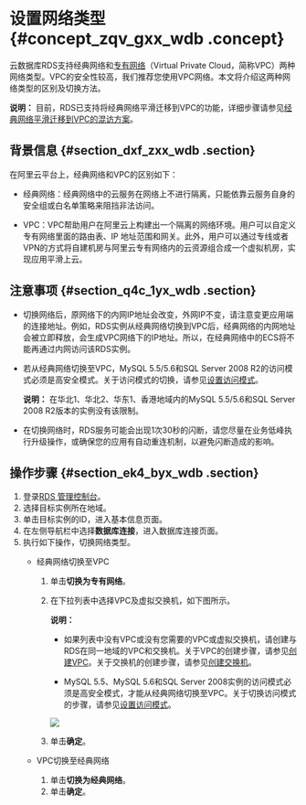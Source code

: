 # 设置网络类型 {#concept_zqv_gxx_wdb .concept}

云数据库RDS支持经典网络和[专有网络](https://www.alibabacloud.com/help/zh/doc-detail/34217.htm)（Virtual Private Cloud，简称VPC）两种网络类型。VPC的安全性较高，我们推荐您使用VPC网络。本文将介绍这两种网络类型的区别及切换方法。

**说明：** 目前，RDS已支持将经典网络平滑迁移到VPC的功能，详细步骤请参见[经典网络平滑迁移到VPC的混访方案](intl.zh-CN/用户指南/网络管理/经典网络平滑迁移到VPC的混访方案.md#)。

## 背景信息 {#section_dxf_zxx_wdb .section}

在阿里云平台上，经典网络和VPC的区别如下：

-   经典网络：经典网络中的云服务在网络上不进行隔离，只能依靠云服务自身的安全组或白名单策略来阻挡非法访问。

-   VPC：VPC帮助用户在阿里云上构建出一个隔离的网络环境。用户可以自定义专有网络里面的路由表、IP 地址范围和网关。此外，用户可以通过专线或者VPN的方式将自建机房与阿里云专有网络内的云资源组合成一个虚拟机房，实现应用平滑上云。


## 注意事项 {#section_q4c_1yx_wdb .section}

-   切换网络后，原网络下的内网IP地址会改变，外网IP不变，请注意变更应用端的连接地址。例如，RDS实例从经典网络切换到VPC后，经典网络的内网地址会被立即释放，会生成VPC网络下的IP地址。所以，在经典网络中的ECS将不能再通过内网访问该RDS实例。

-   若从经典网络切换至VPC，MySQL 5.5/5.6和SQL Server 2008 R2的访问模式必须是高安全模式。关于访问模式的切换，请参见[设置访问模式](intl.zh-CN/用户指南/网络管理/设置访问模式.md#)。

    **说明：** 在华北1、华北2、华东1、香港地域内的MySQL 5.5/5.6和SQL Server 2008 R2版本的实例没有该限制。

-   在切换网络时，RDS服务可能会出现1次30秒的闪断，请您尽量在业务低峰执行升级操作，或确保您的应用有自动重连机制，以避免闪断造成的影响。


## 操作步骤 {#section_ek4_byx_wdb .section}

1.  登录[RDS 管理控制台](https://rds.console.aliyun.com/)。
2.  选择目标实例所在地域。
3.  单击目标实例的ID，进入基本信息页面。
4.  在左侧导航栏中选择**数据库连接**，进入数据库连接页面。
5.  执行如下操作，切换网络类型。
    -   经典网络切换至VPC

        1.  单击**切换为专有网络**。
        2.  在下拉列表中选择VPC及虚拟交换机，如下图所示。

            **说明：** 

            -   如果列表中没有VPC或没有您需要的VPC或虚拟交换机，请创建与RDS在同一地域的VPC和交换机。关于VPC的创建步骤，请参见[创建VPC](https://www.alibabacloud.com/help/doc-detail/53604.htm)。关于交换机的创建步骤，请参见[创建交换机](https://www.alibabacloud.com/help/doc-detail/53670.htm)。

            -   MySQL 5.5、MySQL 5.6和SQL Server 2008实例的访问模式必须是高安全模式，才能从经典网络切换至VPC。关于切换访问模式的步骤，请参见[设置访问模式](intl.zh-CN/用户指南/网络管理/设置访问模式.md#)。

            ![](http://static-aliyun-doc.oss-cn-hangzhou.aliyuncs.com/assets/img/7943/3260_zh-CN.png)

        3.  单击**确定**。
    -   VPC切换至经典网络
        1.  单击**切换为经典网络**。
        2.  单击**确定**。

